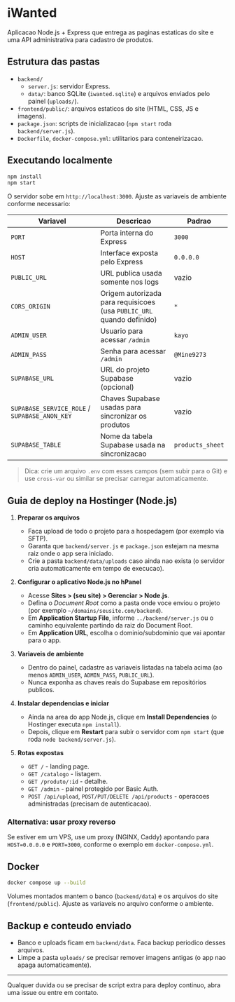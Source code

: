 # iWanted

Aplicacao Node.js + Express que entrega as paginas estaticas do site e uma API administrativa para cadastro de produtos.

## Estrutura das pastas

- `backend/`  
  - `server.js`: servidor Express.  
  - `data/`: banco SQLite (`iwanted.sqlite`) e arquivos enviados pelo painel (`uploads/`).
- `frontend/public/`: arquivos estaticos do site (HTML, CSS, JS e imagens).
- `package.json`: scripts de inicializacao (`npm start` roda `backend/server.js`).  
- `Dockerfile`, `docker-compose.yml`: utilitarios para conteneirizacao.

## Executando localmente

```bash
npm install
npm start
```

O servidor sobe em `http://localhost:3000`. Ajuste as variaveis de ambiente conforme necessario:

| Variavel              | Descricao                                                             | Padrao          |
| --------------------- | --------------------------------------------------------------------- | ----------------|
| `PORT`                | Porta interna do Express                                              | `3000`          |
| `HOST`                | Interface exposta pelo Express                                        | `0.0.0.0`       |
| `PUBLIC_URL`          | URL publica usada somente nos logs                                    | vazio           |
| `CORS_ORIGIN`         | Origem autorizada para requisicoes (usa `PUBLIC_URL` quando definido) | `*`             |
| `ADMIN_USER`          | Usuario para acessar `/admin`                                         | `kayo`          |
| `ADMIN_PASS`          | Senha para acessar `/admin`                                           | `@Mine9273`     |
| `SUPABASE_URL`        | URL do projeto Supabase (opcional)                                    | vazio           |
| `SUPABASE_SERVICE_ROLE` / `SUPABASE_ANON_KEY` | Chaves Supabase usadas para sincronizar os produtos         | vazio           |
| `SUPABASE_TABLE`      | Nome da tabela Supabase usada na sincronizacao                        | `products_sheet`|

> Dica: crie um arquivo `.env` com esses campos (sem subir para o Git) e use `cross-var` ou similar se precisar carregar automaticamente.

## Guia de deploy na Hostinger (Node.js)

1. **Preparar os arquivos**
   - Faca upload de todo o projeto para a hospedagem (por exemplo via SFTP).  
   - Garanta que `backend/server.js` e `package.json` estejam na mesma raiz onde o app sera iniciado.  
   - Crie a pasta `backend/data/uploads` caso ainda nao exista (o servidor cria automaticamente em tempo de execucao).

2. **Configurar o aplicativo Node.js no hPanel**
   - Acesse **Sites > (seu site) > Gerenciar > Node.js**.  
   - Defina o *Document Root* como a pasta onde voce enviou o projeto (por exemplo `~/domains/seusite.com/backend`).  
   - Em **Application Startup File**, informe `../backend/server.js` ou o caminho equivalente partindo da raiz do Document Root.  
   - Em **Application URL**, escolha o dominio/subdominio que vai apontar para o app.

3. **Variaveis de ambiente**
   - Dentro do painel, cadastre as variaveis listadas na tabela acima (ao menos `ADMIN_USER`, `ADMIN_PASS`, `PUBLIC_URL`).  
   - Nunca exponha as chaves reais do Supabase em repositórios publicos.

4. **Instalar dependencias e iniciar**
   - Ainda na area do app Node.js, clique em **Install Dependencies** (o Hostinger executa `npm install`).  
   - Depois, clique em **Restart** para subir o servidor com `npm start` (que roda `node backend/server.js`).

5. **Rotas expostas**
   - `GET /` - landing page.  
   - `GET /catalogo` - listagem.  
   - `GET /produto/:id` - detalhe.  
   - `GET /admin` - painel protegido por Basic Auth.  
   - `POST /api/upload`, `POST/PUT/DELETE /api/products` - operacoes administradas (precisam de autenticacao).

### Alternativa: usar proxy reverso

Se estiver em um VPS, use um proxy (NGINX, Caddy) apontando para `HOST=0.0.0.0` e `PORT=3000`, conforme o exemplo em `docker-compose.yml`.

## Docker

```bash
docker compose up --build
```

Volumes montados mantem o banco (`backend/data`) e os arquivos do site (`frontend/public`). Ajuste as variaveis no arquivo conforme o ambiente.

## Backup e conteudo enviado

- Banco e uploads ficam em `backend/data`. Faca backup periodico desses arquivos.  
- Limpe a pasta `uploads/` se precisar remover imagens antigas (o app nao apaga automaticamente).

---

Qualquer duvida ou se precisar de script extra para deploy continuo, abra uma issue ou entre em contato.
